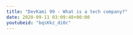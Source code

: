 ```yaml
---
title: "DevKami 99 - What is a tech company?"
date: 2020-09-11 03:09:48+00:00
youtubeid: "bqsKkz_di0c"
---
```

